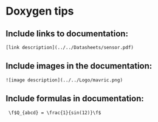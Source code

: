 # Doxygen tips

## Include links to documentation:
```
[link description](../../Datasheets/sensor.pdf)
```

## Include images in the documentation:
```
![image description](../../Logo/mavric.png)
```

## Include formulas in documentation:
```
 \f$Q_{abcd} = \frac{1}{sin(12)}\f$
```
